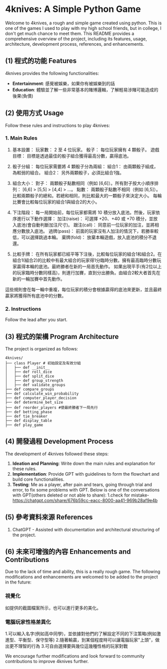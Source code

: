 # 4knives: A Simple Python Game 

Welcome to 4knives, a rough and simple game created using python. This is one of the games I used to play with my high school friends, but in college, I don't get much chance to meet them. This README provides a comprehensive overview of the project, including its features, usage, architecture, development process, references, and enhancements. 

## (1) 程式的功能 Features

4knives provides the following functionalities:

- **Entertainment**: 感覺被娛樂，如果你有被娛樂到的話
- **Education**: 體驗並了解一些非常基本的賭博邏輯，了解輕易涉賭可能造成的後果(負債)

## (2) 使用方式 Usage

Follow these rules and instructions to play 4knives:

### 1. Main Rules

1. 基本設置：
玩家數： 2 至 4 位玩家。
骰子： 每位玩家擁有 4 顆骰子。
遊戲目標： 目標是透過最佳的骰子組合獲得最高分數，贏得底池。

2. 骰子分組：
每位玩家需要將 4 顆骰子分為兩組：
組合1： 由兩顆骰子組成，為較弱的組合。
組合2： 另外兩顆骰子，必須比組合1強。

3. 組合大小：
對子： 兩顆骰子點數相同（例如 [6,6]）。所有對子按大小順序排列： [6,6] > [5,5] > [4,4] > …。
點數： 兩顆骰子點數不相同（例如 [6,5]）。比較兩顆骰子的總和。若總和相同，則比較最大的一顆骰子來決定大小。
每輪比賽會比較每位玩家的組合1與組合2的大小。

4. 下注階段：
每一局開始前，每位玩家都需將 10 積分放入底池。然後，玩家依序進行以下動作選擇：
加注(raise)： 可選擇 +20、+40 或 +70 積分，並放入底池(會自動判斷加注尺寸)。
跟注(call)： 同意前一位玩家的加注，並將相應分數放入底池。
過牌(pass)： 前面的玩家沒有人加注的情況下，若勝率較低，可以選擇跳過本輪。
棄牌(fold)： 放棄本輪遊戲，放入底池的積分不退還。

5. 比較手牌：
在所有玩家都已經平等下注後，比較每位玩家的組合1和組合2。在組合1(組合2)的比較中有最大組合的玩家得1分臨時分數。擁有最高臨時分數玩家贏得本輪的底池。最終勝者在新的一局首先動作。
如果出現平手(有2位以上的玩家臨時分數同樣高)，則進行加賽，直到分出勝負。由組合2較大者首先在新的一輪加賽中首先動作。

這些規則會在每一輪中重複，每位玩家的積分會根據贏得的底池來更新，並且最終贏家將獲得所有底池中的分數。

### 2. Instructions

Follow the lead after you start.

## (3) 程式的架構 Program Architecture

The project is organized as follows:

```
4knives/
├── class Player # 初始設定及有效分組
│   ├── def __init__
│   ├── def roll_dice
│   ├── def split_dice
│   ├── def group_strength
│   ├── def validate_groups  
├── def compare_groups
├── def calculate_win_probability
├── def computer_player_decision
├── def determine_bet_size
├── def reorder_players #使最終勝者下一局先行
├── def betting_phase
├── def tie_breaker
├── def display_table
├── def play_game
```

## (4) 開發過程 Development Process

The development of 4knives followed these steps:

1. **Ideation and Planning**: Write down the main rules and explanation for these rules.
2. **Implementation**: Provide GPT with guidelines to form the flowchart and build core functionalities.
3. **Testing**: Me as a player, after pain and tears, going through trial and error, to fix some problems with GPT. Below is one of the conversations with GPT(others deleted or not able to share):
                1.check for mistake-https://chatgpt.com/share/676b59cc-eacc-8000-aa41-969b28af9e4b
                

## (5) 參考資料來源 References

1.  ChatGPT - Assisted with documentation and architectural structuring of the project.

## (6) 未來可增強的內容 Enhancements and Contributions

Due to the lack of time and ability, this is a really rough game. The following modifications and enhancements are welcomed to be added to the project in the future:

### 視覺化
如提供的截圖檔案所示，也可以進行更多的美化。

### 電腦玩家性格差異化
1.可以輸入名字(例如高中同學)，並依據對他們的了解設定不同的下注策略(例如激進型、平衡型、保守型等)
2.隨著輸贏，到某個程度時可以讓電腦玩家"上頭"，做出更不理智的行為
3.可自由選擇要與幾位這幾種性格的玩家對戰

We encourage further modifications and look forward to community contributions to improve 4knives further.
